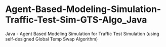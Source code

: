 # Agent-Based-Modeling-Simulation-Traffic-Test-Sim-GTS-Algo_Java
Java - Agent Based Modeling Simulation for Traffic Test Simulation (using self-designed Global Temp Swap Algorithm)
